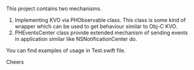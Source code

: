 This project contains two mechanisms.
1) Implementing KVO via PHObservable class. This class is some kind of wrapper which can be used to get behaviour similar to Obj-C KVO.
2) PHEventsCenter class provide extended mechanism of sending events in application similar like NSNotificationCenter do.

You can find examples of usage in Test.swift file.

Cheers